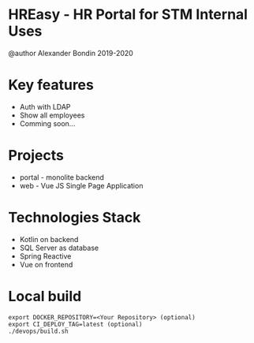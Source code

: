 # HREasy - HR Portal for STM Internal Uses

@author Alexander Bondin 2019-2020

# Key features

 - Auth with LDAP
 - Show all employees
 - Comming soon...

# Projects

 - portal - monolite backend
 - web - Vue JS Single Page Application

# Technologies Stack

 - Kotlin on backend
 - SQL Server as database
 - Spring Reactive
 - Vue on frontend
 
# Local build

```shell script
export DOCKER_REPOSITORY=<Your Repository> (optional)
export CI_DEPLOY_TAG=latest (optional)
./devops/build.sh
```

